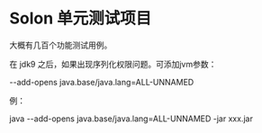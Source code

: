 # Solon 单元测试项目

大概有几百个功能测试用例。


在 jdk9 之后，如果出现序列化权限问题。可添加jvm参数：

--add-opens java.base/java.lang=ALL-UNNAMED

例：

java --add-opens java.base/java.lang=ALL-UNNAMED -jar xxx.jar